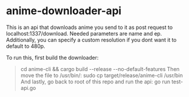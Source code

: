 # anime-downloader-api

This is an api that downloads anime you send to it as post request to localhost:1337/download.
Needed parameters are name and ep. Additionally, you can specify a custom resolution if you dont want it to default to 480p.

To run this, first build the downloader:
>cd anime-cli && cargo build --release --no-default-features
Then move the file to /usr/bin/:
>sudo cp target/release/anime-cli /usr/bin
And lastly, go back to root of this repo and run the api:
>go run test-api.go
